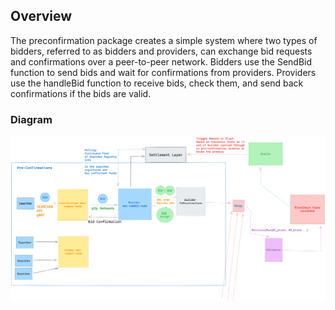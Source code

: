## Overview

The preconfirmation package creates a simple system where two types of bidders, referred to as bidders and providers, can exchange bid requests and confirmations over a peer-to-peer network. Bidders use the SendBid function to send bids and wait for confirmations from providers. Providers use the handleBid function to receive bids, check them, and send back confirmations if the bids are valid. 

### Diagram
![](preconf-mc.png)
